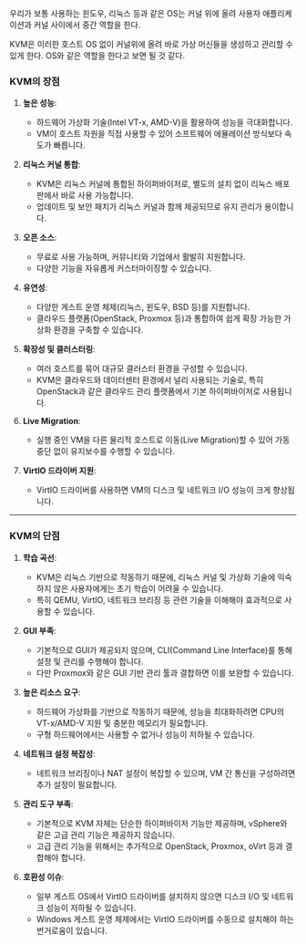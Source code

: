 우리가 보통 사용하는 윈도우, 리눅스 등과 같은 OS는 커널 위에 올려 사용자 애플리케이션과 커널 사이에서 중간 역할을 한다.

KVM은 이러한 호스트 OS 없이 커널위에 올려 바로 가상 머신들을 생성하고 관리할 수 있게 한다. OS와 같은 역할을 한다고 보면 될 것 같다.

### **KVM의 장점**

1. **높은 성능**:
    
    - 하드웨어 가상화 기술(Intel VT-x, AMD-V)을 활용하여 성능을 극대화합니다.
    - VM이 호스트 자원을 직접 사용할 수 있어 소프트웨어 에뮬레이션 방식보다 속도가 빠릅니다.
2. **리눅스 커널 통합**:
    
    - KVM은 리눅스 커널에 통합된 하이퍼바이저로, 별도의 설치 없이 리눅스 배포판에서 바로 사용 가능합니다.
    - 업데이트 및 보안 패치가 리눅스 커널과 함께 제공되므로 유지 관리가 용이합니다.
3. **오픈 소스**:
    
    - 무료로 사용 가능하며, 커뮤니티와 기업에서 활발히 지원합니다.
    - 다양한 기능을 자유롭게 커스터마이징할 수 있습니다.
4. **유연성**:
    
    - 다양한 게스트 운영 체제(리눅스, 윈도우, BSD 등)를 지원합니다.
    - 클라우드 플랫폼(OpenStack, Proxmox 등)과 통합하여 쉽게 확장 가능한 가상화 환경을 구축할 수 있습니다.
5. **확장성 및 클러스터링**:
    
    - 여러 호스트를 묶어 대규모 클러스터 환경을 구성할 수 있습니다.
    - KVM은 클라우드와 데이터센터 환경에서 널리 사용되는 기술로, 특히 OpenStack과 같은 클라우드 관리 플랫폼에서 기본 하이퍼바이저로 사용됩니다.
6. **Live Migration**:
    
    - 실행 중인 VM을 다른 물리적 호스트로 이동(Live Migration)할 수 있어 가동 중단 없이 유지보수를 수행할 수 있습니다.
7. **VirtIO 드라이버 지원**:
    
    - VirtIO 드라이버를 사용하면 VM의 디스크 및 네트워크 I/O 성능이 크게 향상됩니다.

---

### **KVM의 단점**

1. **학습 곡선**:
    
    - KVM은 리눅스 기반으로 작동하기 때문에, 리눅스 커널 및 가상화 기술에 익숙하지 않은 사용자에게는 초기 학습이 어려울 수 있습니다.
    - 특히 QEMU, VirtIO, 네트워크 브리징 등 관련 기술을 이해해야 효과적으로 사용할 수 있습니다.
2. **GUI 부족**:
    
    - 기본적으로 GUI가 제공되지 않으며, CLI(Command Line Interface)를 통해 설정 및 관리를 수행해야 합니다.
    - 다만 Proxmox와 같은 GUI 기반 관리 툴과 결합하면 이를 보완할 수 있습니다.
3. **높은 리소스 요구**:
    
    - 하드웨어 가상화를 기반으로 작동하기 때문에, 성능을 최대화하려면 CPU의 VT-x/AMD-V 지원 및 충분한 메모리가 필요합니다.
    - 구형 하드웨어에서는 사용할 수 없거나 성능이 저하될 수 있습니다.
4. **네트워크 설정 복잡성**:
    
    - 네트워크 브리징이나 NAT 설정이 복잡할 수 있으며, VM 간 통신을 구성하려면 추가 설정이 필요합니다.
5. **관리 도구 부족**:
    
    - 기본적으로 KVM 자체는 단순한 하이퍼바이저 기능만 제공하며, vSphere와 같은 고급 관리 기능은 제공하지 않습니다.
    - 고급 관리 기능을 위해서는 추가적으로 OpenStack, Proxmox, oVirt 등과 결합해야 합니다.
6. **호환성 이슈**:
    
    - 일부 게스트 OS에서 VirtIO 드라이버를 설치하지 않으면 디스크 I/O 및 네트워크 성능이 저하될 수 있습니다.
    - Windows 게스트 운영 체제에서는 VirtIO 드라이버를 수동으로 설치해야 하는 번거로움이 있습니다.